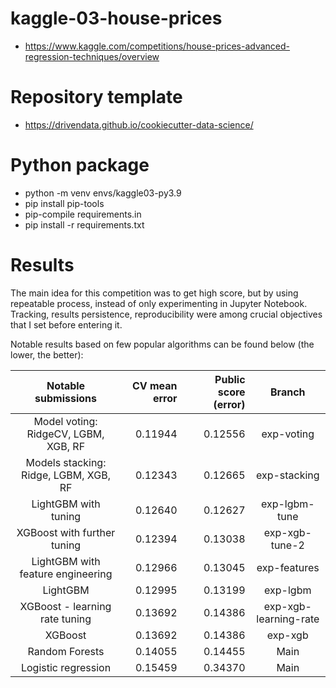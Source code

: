# kaggle-03-house-prices
- https://www.kaggle.com/competitions/house-prices-advanced-regression-techniques/overview

# Repository template
- https://drivendata.github.io/cookiecutter-data-science/

# Python package
- python -m venv envs/kaggle03-py3.9
- pip install pip-tools
- pip-compile requirements.in
- pip install -r requirements.txt

# Results

The main idea for this competition was to get high score, but by using repeatable process, instead of only experimenting in Jupyter Notebook. Tracking, results persistence, reproducibility were among crucial objectives that I set before entering it.

Notable results based on few popular algorithms can be found below (the lower, the better):

|          Notable submissions          |  CV mean error | Public score (error) |        Branch         |
|:-------------------------------------:|---------------:|---------------------:|:---------------------:|
| Model voting: RidgeCV, LGBM, XGB, RF  |        0.11944 |              0.12556 |      exp-voting       |
| Models stacking: Ridge, LGBM, XGB, RF |        0.12343 |              0.12665 |     exp-stacking      |
|         LightGBM with tuning          |        0.12640 |              0.12627 |     exp-lgbm-tune     |
|      XGBoost with further tuning      |        0.12394 |              0.13038 |    exp-xgb-tune-2     |
|   LightGBM with feature engineering   |        0.12966 |              0.13045 |     exp-features      |
|               LightGBM                |        0.12995 |              0.13199 |       exp-lgbm        |
|    XGBoost - learning rate tuning     |        0.13692 |              0.14386 | exp-xgb-learning-rate |
|                XGBoost                |        0.13692 |              0.14386 |        exp-xgb        |
|            Random Forests             |        0.14055 |              0.14455 |         Main          |
|          Logistic regression          |        0.15459 |              0.34370 |         Main          |